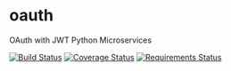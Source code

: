 # oauth
OAuth with JWT Python Microservices

[![Build Status](https://travis-ci.org/python-microservices/oauth.svg?branch=master)](https://travis-ci.org/python-microservices/oauth)
[![Coverage Status](https://coveralls.io/repos/github/python-microservices/oauth/badge.svg?branch=master)](https://coveralls.io/github/python-microservices/oauth?branch=master)
[![Requirements Status](https://requires.io/github/python-microservices/oauth/requirements.svg?branch=master)](https://requires.io/github/python-microservices/oauth/requirements/?branch=master)
